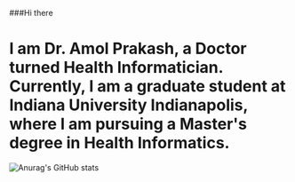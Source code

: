 ###Hi there
# I am Dr. Amol Prakash, a Doctor turned Health Informatician. Currently, I am a graduate student at Indiana University Indianapolis, where I am pursuing a Master's degree in Health Informatics.

![Anurag's GitHub stats](https://github-readme-stats.vercel.app/api?username=dramolprakash&hide=contribs,prs)
